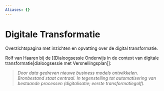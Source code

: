 ```yaml
---
Aliases: {}
---
```


# Digitale Transformatie

Overzichtspagina met inzichten en opvatting over de digital transformatie.

Rolf van Haaren bij de [[Dialoogsessie Onderwijs in de context van digitale transformatie|dialoogsessie met Versnellingsplan]]:

>*Door data gedreven nieuwe business models ontwikkelen. Bronbestand staat centraal. In tegenstelling tot automatisering van bestaande processen (digitalisatie; eerste transformatiegolf).*

